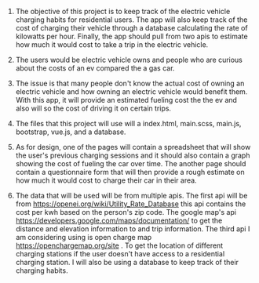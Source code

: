 1. The objective of this project is to keep track of the electric vehicle
charging habits for residential users. The app will also keep track of the cost of charging their vehicle through a database calculating the rate of kilowatts per hour. Finally, the app should pull from two apis to estimate how much it would cost to take a trip in the electric vehicle.

2. The users would be electric vehicle owns and people who are curious about the costs of an ev compared the a gas car.

3. The issue is that many people don't know the actual cost of owning an electric vehicle and how owning an electric vehicle would benefit them. With this app, it will provide an estimated fueling cost the the ev and also will so the cost of driving it on certain trips.

4. The files that this project will use will a index.html, main.scss, main.js, bootstrap, vue.js, and a database.

5. As for design, one of the pages will contain a spreadsheet that will show the user's previous charging sessions and it should also contain a graph showing the cost of fueling the car over time. The another page should contain a questionnaire form that will then provide a rough estimate on how much it would cost to charge their car in their area.

6. The data that will be used will be from multiple apis. The first api will be from https://openei.org/wiki/Utility_Rate_Database this api contains the cost per kwh based on the person's zip code. The google map's api https://developers.google.com/maps/documentation/ to get the distance and elevation information to and trip information. The third api I am considering using is open charge map https://openchargemap.org/site . To get the location of different charging stations if the user doesn't have access to a residential charging station. I will also be using a database to keep track of their charging habits.
